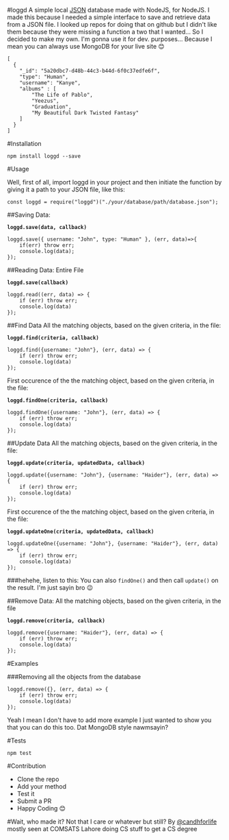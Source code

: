 #loggd
A simple local [JSON](http://www.json.org/) database made with NodeJS, for NodeJS. I made this because I needed a simple interface to save and retrieve data from a JSON file. I looked up repos for doing that on github but I didn't like them because they were missing a function a two that I wanted... So I decided to make my own. I'm gonna use it for dev. purposes... Because I mean you can always use MongoDB for your live site 😊


```
[
  {
    "_id": "5a20dbc7-d48b-44c3-b44d-6f0c37edfe6f",
    "type": "Human",
    "username": "Kanye",
    "albums" : [
        "The Life of Pablo",
        "Yeezus",
        "Graduation",
        "My Beautiful Dark Twisted Fantasy"
    ]
  }
]
```


#Installation 

`npm install loggd --save`

#Usage

Well, first of all, import loggd in your project and then initiate the function by giving it a path to your JSON file, like this:

`const loggd = require("loggd")("./your/database/path/database.json");`


##Saving Data:

**`loggd.save(data, callback)`**
```
loggd.save({ username: "John", type: "Human" }, (err, data)=>{
    if(err) throw err;
    console.log(data);
});
```

##Reading Data:
Entire File

**`loggd.save(callback)`**
```
loggd.read((err, data) => {
    if (err) throw err;
    console.log(data)
});
```


##Find Data
All the matching objects, based on the given criteria, in the file:

**`loggd.find(criteria, callback)`**
```
loggd.find({username: "John"}, (err, data) => {
    if (err) throw err;
    console.log(data)
});
```


First occurence of the the matching object, based on the given criteria, in the file:

**`loggd.findOne(criteria, callback)`**
```
loggd.findOne({username: "John"}, (err, data) => {
    if (err) throw err;
    console.log(data)
});
```


##Update Data 
All the matching objects, based on the given criteria, in the file:

**`loggd.update(criteria, updatedData, callback)`**
```
loggd.update({username: "John"}, {username: "Haider"}, (err, data) => {
    if (err) throw err;
    console.log(data)
});
```


First occurence of the the matching object, based on the given criteria, in the file:

**`loggd.updateOne(criteria, updatedData, callback)`**
```
loggd.updateOne({username: "John"}, {username: "Haider"}, (err, data) => {
    if (err) throw err;
    console.log(data)
});
```


###hehehe, listen to this:
You can also `findOne()` and then call `update()` on the result. I'm just sayin bro 😉

##Remove Data:
All the matching objects, based on the given criteria, in the file

**`loggd.remove(criteria, callback)`**
```
loggd.remove({username: "Haider"}, (err, data) => {
    if (err) throw err;
    console.log(data)
});
```


#Examples

###Removing all the objects from the database

```
loggd.remove({}, (err, data) => {
    if (err) throw err;
    console.log(data)
});
```

Yeah I mean I don't have to add more example I just wanted to show you that you can do this too. Dat MongoDB style nawmsayin?


#Tests

`npm test`

#Contribution
- Clone the repo
- Add your method
- Test it
- Submit a PR
- Happy Coding 😊

#Wait, who made it? Not that I care or whatever but still?
By [@candhforlife](http://twitter.com/candhforlife) mostly seen at COMSATS Lahore doing CS stuff to get a CS degree


